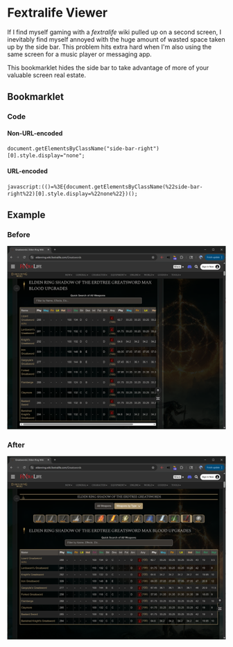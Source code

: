 # Fextralife Viewer

If I find myself gaming with a _fextralife_ wiki pulled up on a second screen, I inevitably find myself annoyed with the huge amount of wasted space taken up by the side bar. This problem hits extra hard when I'm also using the same screen for a music player or messaging app.

This bookmarklet hides the side bar to take advantage of more of your valuable screen real estate.

## Bookmarklet
### Code
#### Non-URL-encoded
```
document.getElementsByClassName("side-bar-right")[0].style.display="none";
```
#### URL-encoded
```
javascript:(()=%3E{document.getElementsByClassName(%22side-bar-right%22)[0].style.display=%22none%22})();
```

## Example

### Before
![Elden Ring Fextralife Wiki greatswords page with sidebar](./assets/fextralife/fextralife-before.png)

### After
![Elden Ring Fextralife Wiki greatswords page without sidebar](./assets/fextralife/fextralife-after.png)